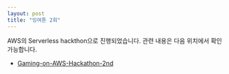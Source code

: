 ```yaml
---
layout: post
title: "잉여톤 2회"
---
```


AWS의 Serverless hackthon으로 진행되었습니다. 관련 내용은 다음 위치에서 확인 가능합니다.

- [Gaming-on-AWS-Hackathon-2nd](https://altari.io/2016/09/25/Gaming-on-AWS-Hackathon-2nd.html)

